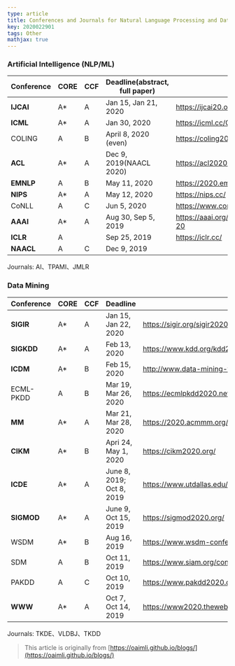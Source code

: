 ```yaml
---
type: article
title: Conferences and Journals for Natural Language Processing and Data Mining
key: 2020022901
tags: Other
mathjax: true
---
```


### [](#header-1)Artificial Intelligence (NLP/ML)

| Conference | CORE | CCF  | Deadline(abstract, full paper) | Link                                 |
| ---------- | ---- | ---- | ------------------------------ | ------------------------------------ |
| **IJCAI**  | A*   | A    | Jan 15, Jan 21, 2020           | https://ijcai20.org/                 |
| **ICML**   | A*   | A    | Jan 30, 2020                   | https://icml.cc/Conferences/2020     |
| COLING     | A    | B    | April 8, 2020 (even)           | https://coling2020.org/              |
| **ACL**    | A*   | A    | Dec 9, 2019(NAACL 2020)        | https://acl2020.org/                 |
| **EMNLP**  | A    | B    | May 11, 2020                   | https://2020.emnlp.org/              |
| **NIPS**   | A*   | A    | May 12, 2020                   | https://nips.cc/                     |
| CoNLL      | A    | C    | Jun 5, 2020                    | https://www.conll.org/2020           |
| **AAAI**   | A*   | A    | Aug 30, Sep 5, 2019            | https://aaai.org/Conferences/AAAI-20 |
| **ICLR**   | A    |      | Sep 25, 2019                   | https://iclr.cc/                     |
| **NAACL**  | A    | C    | Dec 9, 2019                    |                                      |

Journals: AI、TPAMI、JMLR

### [](#header-2)Data Mining

| Conference | CORE | CCF  | Deadline                  | Link                                                 |
| ---------- | ---- | ---- | ------------------------- | ---------------------------------------------------- |
| **SIGIR**  | A*   | A    | Jan 15, Jan 22, 2020      | https://sigir.org/sigir2020/                         |
| **SIGKDD** | A*   | A    | Feb 13, 2020              | https://www.kdd.org/kdd2020/                         |
| **ICDM**   | A*   | B    | Feb 15, 2020              | http://www.data-mining-forum.de/                     |
| ECML-PKDD  | A    | B    | Mar 19, Mar 26, 2020      | https://ecmlpkdd2020.net/                            |
| **MM**     | A*   | A    | Mar 21, Mar 28, 2020      | https://2020.acmmm.org/                              |
| **CIKM**   | A*   | B    | Apri 24, May 1, 2020      | https://cikm2020.org/                                |
| **ICDE**   | A*   | A    | June 8, 2019; Oct 8, 2019 | https://www.utdallas.edu/icde/                       |
| **SIGMOD** | A*   | A    | June 9, Oct 15, 2019      | https://sigmod2020.org/                              |
| WSDM       | A*   | B    | Aug 16, 2019              | https://www.wsdm-conference.org/2020/                |
| SDM        | A    | B    | Oct 11, 2019              | https://www.siam.org/conferences/cm/conference/sdm20 |
| PAKDD      | A    | C    | Oct 10, 2019              | https://www.pakdd2020.org/                           |
| **WWW**    | A*   | A    | Oct 7, Oct 14, 2019       | https://www2020.thewebconf.org/                      |

Journals: TKDE、VLDBJ、TKDD



> This article is originally from [https://oaimli.github.io/blogs/](https://oaimli.github.io/blogs/) 